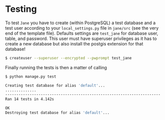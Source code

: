 # Testing

To test `Jane` you have to create (within PostgreSQL) a test database and a 
test user according to your `local_settings.py` file in `jane/src` (see the 
very end of the template file). Defaults settings are `test_jane` for database 
user, table, and password. This user must have superuser privileges as it has 
to create a new database but also install the postgis extension for that 
database! 


```bash
$ createuser --superuser --encrypted --pwprompt test_jane
```

Finally running the tests is then a matter of calling

```bash
$ python manage.py test

Creating test database for alias 'default'...
..............
----------------------------------------------------------------------
Ran 14 tests in 4.142s

OK
Destroying test database for alias 'default'...
```
